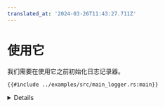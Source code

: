 ```yaml
---
translated_at: '2024-03-26T11:43:27.711Z'
---
```


# 使用它

我们需要在使用它之前初始化日志记录器。

```rust, 编辑, 编译失败
{{#include ../examples/src/main_logger.rs:main}}
```

<details>

- 注意，我们的 panic 处理程序现在可以记录 panic 的详细信息了。
- 在 `src/bare-metal/aps/examples` 下，使用 `make qemu_logger` 运行示例。

</details>
